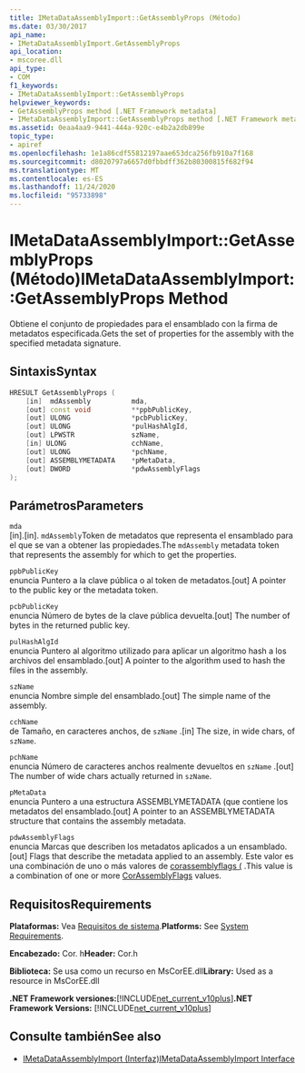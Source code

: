 ```yaml
---
title: IMetaDataAssemblyImport::GetAssemblyProps (Método)
ms.date: 03/30/2017
api_name:
- IMetaDataAssemblyImport.GetAssemblyProps
api_location:
- mscoree.dll
api_type:
- COM
f1_keywords:
- IMetaDataAssemblyImport::GetAssemblyProps
helpviewer_keywords:
- GetAssemblyProps method [.NET Framework metadata]
- IMetaDataAssemblyImport::GetAssemblyProps method [.NET Framework metadata]
ms.assetid: 0eaa4aa9-9441-444a-920c-e4b2a2db899e
topic_type:
- apiref
ms.openlocfilehash: 1e1a86cdf55812197aae653dca256fb910a7f168
ms.sourcegitcommit: d8020797a6657d0fbbdff362b80300815f682f94
ms.translationtype: MT
ms.contentlocale: es-ES
ms.lasthandoff: 11/24/2020
ms.locfileid: "95733898"
---
```

# <a name="imetadataassemblyimportgetassemblyprops-method"></a><span data-ttu-id="73b8e-102">IMetaDataAssemblyImport::GetAssemblyProps (Método)</span><span class="sxs-lookup"><span data-stu-id="73b8e-102">IMetaDataAssemblyImport::GetAssemblyProps Method</span></span>

<span data-ttu-id="73b8e-103">Obtiene el conjunto de propiedades para el ensamblado con la firma de metadatos especificada.</span><span class="sxs-lookup"><span data-stu-id="73b8e-103">Gets the set of properties for the assembly with the specified metadata signature.</span></span>  
  
## <a name="syntax"></a><span data-ttu-id="73b8e-104">Sintaxis</span><span class="sxs-lookup"><span data-stu-id="73b8e-104">Syntax</span></span>  
  
```cpp  
HRESULT GetAssemblyProps (  
    [in]  mdAssembly          mda,  
    [out] const void          **ppbPublicKey,
    [out] ULONG               *pcbPublicKey,  
    [out] ULONG               *pulHashAlgId,  
    [out] LPWSTR              szName,  
    [in] ULONG                cchName,  
    [out] ULONG               *pchName,  
    [out] ASSEMBLYMETADATA    *pMetaData,  
    [out] DWORD               *pdwAssemblyFlags  
);  
```  
  
## <a name="parameters"></a><span data-ttu-id="73b8e-105">Parámetros</span><span class="sxs-lookup"><span data-stu-id="73b8e-105">Parameters</span></span>  

 `mda`  
 <span data-ttu-id="73b8e-106">[in].</span><span class="sxs-lookup"><span data-stu-id="73b8e-106">[in].</span></span> <span data-ttu-id="73b8e-107">`mdAssembly`Token de metadatos que representa el ensamblado para el que se van a obtener las propiedades.</span><span class="sxs-lookup"><span data-stu-id="73b8e-107">The `mdAssembly` metadata token that represents the assembly for which to get the properties.</span></span>  
  
 `ppbPublicKey`  
 <span data-ttu-id="73b8e-108">enuncia Puntero a la clave pública o al token de metadatos.</span><span class="sxs-lookup"><span data-stu-id="73b8e-108">[out] A pointer to the public key or the metadata token.</span></span>  
  
 `pcbPublicKey`  
 <span data-ttu-id="73b8e-109">enuncia Número de bytes de la clave pública devuelta.</span><span class="sxs-lookup"><span data-stu-id="73b8e-109">[out] The number of bytes in the returned public key.</span></span>  
  
 `pulHashAlgId`  
 <span data-ttu-id="73b8e-110">enuncia Puntero al algoritmo utilizado para aplicar un algoritmo hash a los archivos del ensamblado.</span><span class="sxs-lookup"><span data-stu-id="73b8e-110">[out] A pointer to the algorithm used to hash the files in the assembly.</span></span>  
  
 `szName`  
 <span data-ttu-id="73b8e-111">enuncia Nombre simple del ensamblado.</span><span class="sxs-lookup"><span data-stu-id="73b8e-111">[out] The simple name of the assembly.</span></span>  
  
 `cchName`  
 <span data-ttu-id="73b8e-112">de Tamaño, en caracteres anchos, de `szName` .</span><span class="sxs-lookup"><span data-stu-id="73b8e-112">[in] The size, in wide chars, of `szName`.</span></span>  
  
 `pchName`  
 <span data-ttu-id="73b8e-113">enuncia Número de caracteres anchos realmente devueltos en `szName` .</span><span class="sxs-lookup"><span data-stu-id="73b8e-113">[out] The number of wide chars actually returned in `szName`.</span></span>  
  
 `pMetaData`  
 <span data-ttu-id="73b8e-114">enuncia Puntero a una estructura ASSEMBLYMETADATA (que contiene los metadatos del ensamblado.</span><span class="sxs-lookup"><span data-stu-id="73b8e-114">[out] A pointer to an ASSEMBLYMETADATA structure that contains the assembly metadata.</span></span>  
  
 `pdwAssemblyFlags`  
 <span data-ttu-id="73b8e-115">enuncia Marcas que describen los metadatos aplicados a un ensamblado.</span><span class="sxs-lookup"><span data-stu-id="73b8e-115">[out] Flags that describe the metadata applied to an assembly.</span></span> <span data-ttu-id="73b8e-116">Este valor es una combinación de uno o más valores de [corassemblyflags (](corassemblyflags-enumeration.md) .</span><span class="sxs-lookup"><span data-stu-id="73b8e-116">This value is a combination of one or more [CorAssemblyFlags](corassemblyflags-enumeration.md) values.</span></span>  
  
## <a name="requirements"></a><span data-ttu-id="73b8e-117">Requisitos</span><span class="sxs-lookup"><span data-stu-id="73b8e-117">Requirements</span></span>  

 <span data-ttu-id="73b8e-118">**Plataformas:** Vea [Requisitos de sistema](../../get-started/system-requirements.md).</span><span class="sxs-lookup"><span data-stu-id="73b8e-118">**Platforms:** See [System Requirements](../../get-started/system-requirements.md).</span></span>  
  
 <span data-ttu-id="73b8e-119">**Encabezado:** Cor. h</span><span class="sxs-lookup"><span data-stu-id="73b8e-119">**Header:** Cor.h</span></span>  
  
 <span data-ttu-id="73b8e-120">**Biblioteca:** Se usa como un recurso en MsCorEE.dll</span><span class="sxs-lookup"><span data-stu-id="73b8e-120">**Library:** Used as a resource in MsCorEE.dll</span></span>  
  
 <span data-ttu-id="73b8e-121">**.NET Framework versiones:**[!INCLUDE[net_current_v10plus](../../../../includes/net-current-v10plus-md.md)]</span><span class="sxs-lookup"><span data-stu-id="73b8e-121">**.NET Framework Versions:** [!INCLUDE[net_current_v10plus](../../../../includes/net-current-v10plus-md.md)]</span></span>  
  
## <a name="see-also"></a><span data-ttu-id="73b8e-122">Consulte también</span><span class="sxs-lookup"><span data-stu-id="73b8e-122">See also</span></span>

- [<span data-ttu-id="73b8e-123">IMetaDataAssemblyImport (Interfaz)</span><span class="sxs-lookup"><span data-stu-id="73b8e-123">IMetaDataAssemblyImport Interface</span></span>](imetadataassemblyimport-interface.md)

